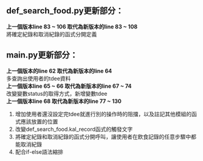 ## def_search_food.py更新部分： ##  
**上一個版本line 83 ~ 106 取代為新版本的line 83 ~ 108**  
將確定紀錄和取消紀錄的函式分開定義  

## main.py更新部分： ##  
**上一個版本的line 62 取代為新版本的line 64**  
多查詢出使用者的tdee資料  
**上一個版本line 65 ~ 66 取代為新版本的line 67 ~ 74**  
改變變數status的取得方式，新增變數tdee  
**上一個版本line 68 取代為新版本的line 77 ~ 130**  
1. 增加使用者還沒設定完tdee就進行別的操作時的阻擋，以及註記其他模組的函式應該放置的位置  
2. 改變def_search_food.kal_record函式的觸發文字  
3. 將確定紀錄和取消紀錄的函式分開呼叫，讓使用者在飲食記錄的任意步驟中都能取消紀錄 
4. 配合if-else語法縮排  
